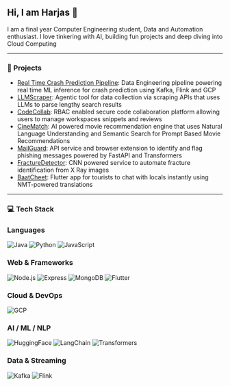 ## Hi, I am Harjas 👋
I am a final year Computer Engineering student, Data and Automation enthusiast. I love tinkering with AI, building fun projects and deep diving into Cloud Computing

---

### 🚀 Projects

- [Real Time Crash Prediction Pipeline](https://github.com/rohraharjas/realtime-crash-prediction): Data Engineering pipeline powering real time ML inference for crash prediction using Kafka, Flink and GCP
- [LLMScraper](https://github.com/rohraharjas/llmscraper): Agentic tool for data collection via scraping APIs that uses LLMs to parse lengthy search results
- [CodeCollab](https://github.com/rohraharjas/codecollab): RBAC enabled secure code collaboration platform allowing users to manage workspaces snippets and reviews
- [CineMatch](https://github.com/rohraharjas/prompt_to_rec): AI powered movie recommendation engine that uses Natural Language Understanding and Semantic Search for Prompt Based Movie Recommendations
- [MailGuard](https://github.com/rohraharjas/mailguard): API service and browser extension to identify and flag phishing messages powered by FastAPI and Transformers
- [FractureDetector](https://github.com/rohraharjas/fracturedetector): CNN powered service to automate fracture identification from X Ray images
- [BaatCheet](https://github.com/rohraharjas/baatcheat): Flutter app for tourists to chat with locals instantly using NMT-powered translations

---

### 💻 Tech Stack

### Languages
![Java](https://img.shields.io/badge/Java-007396?logo=java&logoColor=white)
![Python](https://img.shields.io/badge/Python-3776AB?logo=python&logoColor=white)
![JavaScript](https://img.shields.io/badge/JavaScript-F7DF1E?logo=javascript&logoColor=black)

### Web & Frameworks
![Node.js](https://img.shields.io/badge/Node.js-339933?logo=node.js&logoColor=white)
![Express](https://img.shields.io/badge/Express.js-000000?logo=express&logoColor=white)
![MongoDB](https://img.shields.io/badge/MongoDB-47A248?logo=mongodb&logoColor=white)
![Flutter](https://img.shields.io/badge/Flutter-02569B?logo=flutter&logoColor=white)

### Cloud & DevOps
![GCP](https://img.shields.io/badge/Google_Cloud-4285F4?logo=googlecloud&logoColor=white)

### AI / ML / NLP
![HuggingFace](https://img.shields.io/badge/HuggingFace-FFD21E?logo=huggingface&logoColor=black)
![LangChain](https://img.shields.io/badge/LangChain-0C0C0C?logo=chainlink&logoColor=white)
![Transformers](https://img.shields.io/badge/Transformers-FF6F61?logo=transformers&logoColor=white)

### Data & Streaming
![Kafka](https://img.shields.io/badge/Apache_Kafka-231F20?logo=apachekafka&logoColor=white)
![Flink](https://img.shields.io/badge/Apache_Flink-E6526F?logo=apacheflink&logoColor=white)

<!--
**rohraharjas/rohraharjas** is a ✨ _special_ ✨ repository because its `README.md` (this file) appears on your GitHub profile.

Here are some ideas to get you started:

- 🔭 I’m currently working on ...
- 🌱 I’m currently learning ...
- 👯 I’m looking to collaborate on ...
- 🤔 I’m looking for help with ...
- 💬 Ask me about ...
- 📫 How to reach me: ...
- 😄 Pronouns: ...
- ⚡ Fun fact: ...
-->
